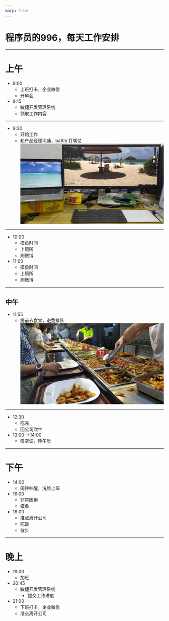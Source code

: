 ```yaml
---
marp: true
---
```


# <!-- fit --> 程序员的996，每天工作安排

---
<!-- fit -->
<!--_backgroundColor: green -->
# 上午
- 9:00
    - 上班打卡，企业微信
    - 开早会
- 9:15
    - 敏捷开发管理系统
    - 领取工作内容
---
- 9:30
    - 开始工作
    - 和产品经理沟通，battle 打嘴仗
![](IMG_20210806_092900.jpg)
---
<!--_backgroundColor: green -->
- 10:00
    - 摸鱼时间
    - 上厕所
    - 刷微博
- 11:00
    - 摸鱼时间
    - 上厕所
    - 刷微博
---
<!--_backgroundColor: orange -->
## 中午
- 11:55
    - 提前去食堂，避免排队
    ![11](IMG_20210715_122251.jpg)
---
<!--_backgroundColor: pink -->
- 12:30
    - 吃完
    - 回公司吹牛
- 13:00-->14:00
    - 叹空调，睡午觉
---
<!--_backgroundColor: red -->
# 下午
- 14:00
    - 闹钟吵醒，洗脸上班
- 16:00
    - 非常困倦
    - 摸鱼
- 18:00
    - 准点离开公司
    - 吃饭
    - 散步
---
<!--_backgroundColor: pink -->
# 晚上
- 19:00
    - 加班
- 20:45
    - 敏捷开发管理系统
        - 提交工作进度
- 21:00
    - 下班打卡，企业微信
    - 准点离开公司